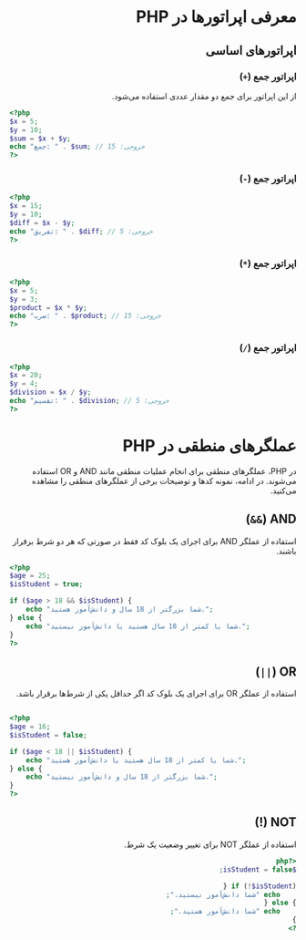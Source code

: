 <div dir="rtl">

# معرفی اپراتورها در PHP



## اپراتورهای اساسی

### اپراتور جمع (`+`)

از این اپراتور برای جمع دو مقدار عددی استفاده می‌شود.

<div dir="ltr">

```php
<?php
$x = 5;
$y = 10;
$sum = $x + $y;
echo "جمع: " . $sum; // خروجی: 15
?>
```

</div>

### اپراتور جمع (`-`)

<div dir="ltr">

```php
<?php
$x = 15;
$y = 10;
$diff = $x - $y;
echo "تفریق: " . $diff; // خروجی: 5
?>
```

</div>

### اپراتور جمع (`*`)
<div dir="ltr">

```php
<?php
$x = 5;
$y = 3;
$product = $x * $y;
echo "ضرب: " . $product; // خروجی: 15
?>
```

</div>

### اپراتور جمع (`/`)
<div dir="ltr">

```php
<?php
$x = 20;
$y = 4;
$division = $x / $y;
echo "تقسیم: " . $division; // خروجی: 5
?>
```

</div>

</div>



<div dir="rtl">

# عملگرهای منطقی در PHP

در PHP، عملگرهای منطقی برای انجام عملیات منطقی مانند AND و OR استفاده می‌شوند. در ادامه، نمونه کدها و توضیحات برخی از عملگرهای منطقی را مشاهده می‌کنید.

## AND (`&&`)

استفاده از عملگر AND برای اجرای یک بلوک کد فقط در صورتی که هر دو شرط برقرار باشند.

</div>

```php
<?php
$age = 25;
$isStudent = true;

if ($age > 18 && $isStudent) {
    echo "شما بزرگتر از 18 سال و دانش‌آموز هستید.";
} else {
    echo "شما یا کمتر از 18 سال هستید یا دانش‌آموز نیستید.";
}
?>
```

<div dir="rtl">

## OR (`||`)
استفاده از عملگر OR برای اجرای یک بلوک کد اگر حداقل یکی از شرط‌ها برقرار باشد.

</div>

```php

<?php
$age = 16;
$isStudent = false;

if ($age < 18 || $isStudent) {
    echo "شما یا کمتر از 18 سال هستید یا دانش‌آموز هستید.";
} else {
    echo "شما بزرگتر از 18 سال و دانش‌آموز نیستید.";
}
?>
```

<div dir="rtl">

## NOT (!)
استفاده از عملگر NOT برای تغییر وضعیت یک شرط.

```php
<?php
$isStudent = false;

if (!$isStudent) {
    echo "شما دانش‌آموز نیستید.";
} else {
    echo "شما دانش‌آموز هستید.";
}
?>
```
</div>
